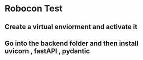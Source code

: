 <h1>
  Robocon Test
</h1>

<h2>
  Create a virtual enviorment and activate it
</h2>

<h2>
  Go into the backend folder and then install uvicorn , fastAPI , pydantic
</h2>

